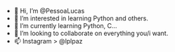 - 👋 Hi, I’m @PessoaLucas
- 👀 I’m interested in learning Python and others.
- 🌱 I’m currently learning Python, C...
- 💞️ I’m looking to collaborate on everything you/i want.
- 📫 Instagram > @lplpaz

<!---
Canhoto28/Canhoto28 is a ✨ special ✨ repository because its `README.md` (this file) appears on your GitHub profile.
You can click the Preview link to take a look at your changes.
--->
